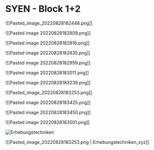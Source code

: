 # SYEN - Block 1+2

![[Pasted_image_20220828182448.png]]

![[Pasted image 20220828182809.png]]

![[Pasted image 20220828182816.png]]

![[Pasted image 20220828182835.png]]

![[Pasted image 20220828182959.png]]

![[Pasted image 20220828183011.png]]

![[Pasted image 20220828183239.png]]

![[Pasted_image_20220828183253.png]]

![[Pasted image 20220828183425.png]]

![[Pasted image 20220828183450.png]]

![[Pasted image 20220828183501.png]]


![Erhebungstechniken](Pasted_image_20220828183253.png)


![[Pasted_image_20220828183253.png | Erhebungstechniken_xyz]]